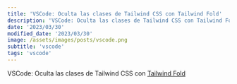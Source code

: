 ```yaml
---
title: 'VSCode: Oculta las clases de Tailwind CSS con Tailwind Fold'
description: 'VSCode: Oculta las clases de Tailwind CSS con Tailwind Fold.'
date: '2023/03/30'
modified_date: '2023/03/30'
image: /assets/images/posts/vscode.png
subtitle: 'vscode'
tags: 'vscode'
---
```


VSCode: Oculta las clases de Tailwind CSS con [Tailwind Fold](https://marketplace.visualstudio.com/items?itemName=stivo.tailwind-fold)
